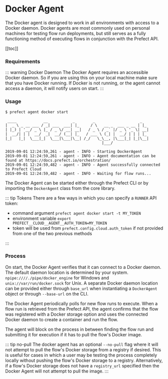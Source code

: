# Docker Agent

The Docker agent is designed to work in all environments with access to a Docker daemon. Docker agents are most commonly used on personal machines for testing flow run deployments, but still serves as a fully functioning method of executing flows in conjunction with the Prefect API.

[[toc]]

### Requirements

::: warning Docker Daemon
The Docker Agent requires an accessible Docker daemon. So if you are using this on your local machine make sure that you have Docker running. If Docker is not running, or the agent cannot access a daemon, it will notify users on start.
:::

### Usage

```
$ prefect agent docker start

 ____            __           _        _                    _
|  _ \ _ __ ___ / _| ___  ___| |_     / \   __ _  ___ _ __ | |_
| |_) | '__/ _ \ |_ / _ \/ __| __|   / _ \ / _` |/ _ \ '_ \| __|
|  __/| | |  __/  _|  __/ (__| |_   / ___ \ (_| |  __/ | | | |_
|_|   |_|  \___|_|  \___|\___|\__| /_/   \_\__, |\___|_| |_|\__|
                                           |___/

2019-09-01 12:24:59,261 - agent - INFO - Starting DockerAgent
2019-09-01 12:24:59,261 - agent - INFO - Agent documentation can be found at https://docs.prefect.io/orchestration/
2019-09-01 12:24:59,482 - agent - INFO - Agent successfully connected to Prefect Cloud
2019-09-01 12:24:59,482 - agent - INFO - Waiting for flow runs...
```

The Docker Agent can be started either through the Prefect CLI or by importing the `DockerAgent` class from the core library.

::: tip Tokens <Badge text="Cloud"/>
There are a few ways in which you can specify a `RUNNER` API token:

- command argument `prefect agent docker start -t MY_TOKEN`
- environment variable `export PREFECT__CLOUD__AGENT__AUTH_TOKEN=MY_TOKEN`
- token will be used from `prefect.config.cloud.auth_token` if not provided from one of the two previous methods

:::

### Process

On start, the Docker Agent verifies that it can connect to a Docker daemon. The default daemon location is determined by your system. `npipe:////./pipe/docker_engine` for Windows and `unix://var/run/docker.sock` for Unix. A separate Docker daemon location can be provided either through `base_url` when instantiating a `DockerAgent` object or through `--base-url` on the CLI.

The Docker Agent periodically polls for new flow runs to execute. When a flow run is retrieved from the Prefect API, the agent confirms that the flow was registered with a Docker storage option and uses the connected Docker daemon to create a container and run the flow.

The agent will block on the process in between finding the flow run and submitting it for execution if it has to pull the flow's Docker image.

::: tip no-pull
The docker agent has an optional `--no-pull` flag where it will not attempt to pull the flow's Docker storage from a registry if desired. This is useful for cases in which a user may be testing the process completely locally without pushing the flow's Docker storage to a registry. Alternatively, if a flow's Docker storage does not have a `registry_url` specified then the Docker Agent will not attempt to pull the image.
:::
